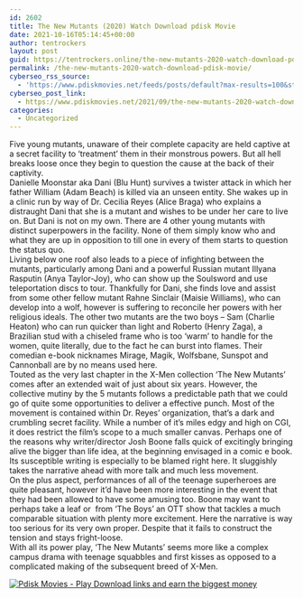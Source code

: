 ```yaml
---
id: 2602
title: The New Mutants (2020) Watch Download pdisk Movie
date: 2021-10-16T05:14:45+00:00
author: tentrockers
layout: post
guid: https://tentrockers.online/the-new-mutants-2020-watch-download-pdisk-movie/
permalink: /the-new-mutants-2020-watch-download-pdisk-movie/
cyberseo_rss_source:
  - 'https://www.pdiskmovies.net/feeds/posts/default?max-results=100&start-index=401'
cyberseo_post_link:
  - https://www.pdiskmovies.net/2021/09/the-new-mutants-2020-watch-download.html
categories:
  - Uncategorized
---
```

<div>
  <div>
    <span>Five young mutants, unaware of their complete capacity are held captive at a secret facility to ‘treatment’ them in their monstrous powers. But all hell breaks loose once they begin to question the cause at the back of their captivity.</span>
  </div>
  
  <div>
    <span>Danielle Moonstar aka Dani (Blu Hunt) survives a twister attack in which her father William (Adam Beach) is killed via an unseen entity. She wakes up in a clinic run by way of Dr. Cecilia Reyes (Alice Braga) who explains a distraught Dani that she is a mutant and wishes to be under her care to live on. But Dani is not on my own. There are 4 other young mutants with distinct superpowers in the facility. None of them simply know who and what they are up in opposition to till one in every of them starts to question the status quo.</span>
  </div>
  
  <div>
    <span>Living below one roof also leads to a piece of infighting between the mutants, particularly among Dani and a powerful Russian mutant Illyana Rasputin (Anya Taylor-Joy), who can show up the Soulsword and use teleportation discs to tour. Thankfully for Dani, she finds love and assist from some other fellow mutant Rahne Sinclair (Maisie Williams), who can develop into a wolf, however is suffering to reconcile her powers with her religious ideals. The other two mutants are the two boys – Sam (Charlie Heaton) who can run quicker than light and Roberto (Henry Zaga), a Brazilian stud with a chiseled frame who is too ‘warm’ to handle for the women, quite literally, due to the fact he can burst into flames. Their comedian e-book nicknames Mirage, Magik, Wolfsbane, Sunspot and Cannonball are by no means used here.</span>
  </div>
  
  <div>
    <span>Touted as the very last chapter in the X-Men collection ‘The New Mutants’ comes after an extended wait of just about six years. However, the collective mutiny by the 5 mutants follows a predictable path that we could go of quite some opportunities to deliver a effective punch. Most of the movement is contained within Dr. Reyes’ organization, that&#8217;s a dark and crumbling secret facility. While a number of it&#8217;s miles edgy and high on CGI, it does restrict the film’s scope to a much smaller canvas. Perhaps one of the reasons why writer/director Josh Boone falls quick of excitingly bringing alive the bigger than life idea, at the beginning envisaged in a comic e book. Its susceptible writing is especially to be blamed right here. It sluggishly takes the narrative ahead with more talk and much less movement.</span>
  </div>
  
  <div>
    <span>On the plus aspect, performances of all of the teenage superheroes are quite pleasant, however it&#8217;d have been more interesting in the event that they had been allowed to have some amusing too. Boone may want to perhaps take a leaf or&nbsp; from ‘The Boys’ an OTT show that tackles a much comparable situation with plenty more excitement. Here the narrative is way too serious for its very own proper. Despite that it fails to construct the tension and stays fright-loose.</span>
  </div>
  
  <div>
    <span>With all its power play, ‘The New Mutants’ seems more like a complex campus drama with teenage squabbles and first kisses as opposed to a complicated making of the subsequent breed of X-Men.</span>
  </div>
</div>

[![](https://1.bp.blogspot.com/-KJZYdQTn3nw/YS8VdIdXMyI/AAAAAAAAaw4/BR8dsGkpxw0T8C_4G4ALfMA7cP79KN3kwCLcBGAsYHQ/w400-h58/play_download_buttuons-removebg-preview.png "Pdisk Movies - Play Download links and earn the biggest money")](https://kofilink.com/1/bnYybDMxMDAwa2Zj?dn=1)